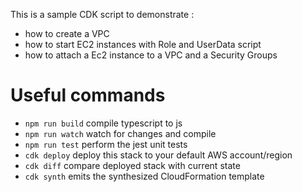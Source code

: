 This is a sample CDK script to demonstrate :

- how to create a VPC 
- how to start EC2 instances with Role and UserData script
- how to attach a Ec2 instance to a VPC and a Security Groups

# Useful commands

 * `npm run build`   compile typescript to js
 * `npm run watch`   watch for changes and compile
 * `npm run test`    perform the jest unit tests
 * `cdk deploy`      deploy this stack to your default AWS account/region
 * `cdk diff`        compare deployed stack with current state
 * `cdk synth`       emits the synthesized CloudFormation template
